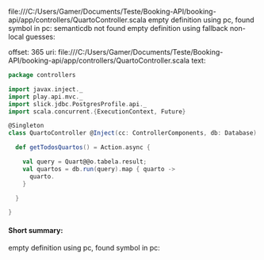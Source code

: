 file:///C:/Users/Gamer/Documents/Teste/Booking-API/booking-api/app/controllers/QuartoController.scala
empty definition using pc, found symbol in pc: 
semanticdb not found
empty definition using fallback
non-local guesses:

offset: 365
uri: file:///C:/Users/Gamer/Documents/Teste/Booking-API/booking-api/app/controllers/QuartoController.scala
text:
```scala
package controllers

import javax.inject._
import play.api.mvc._
import slick.jdbc.PostgresProfile.api._
import scala.concurrent.{ExecutionContext, Future}

@Singleton
class QuartoController @Inject(cc: ControllerComponents, db: Database): (implicit ec: ExecutionContext) extends BaseController(cc) {

  def getTodosQuartos() = Action.async {

    val query = Quart@@o.tabela.result;
    val quartos = db.run(query).map { quarto -> 
      quarto.
    }

  }

}

```


#### Short summary: 

empty definition using pc, found symbol in pc: 